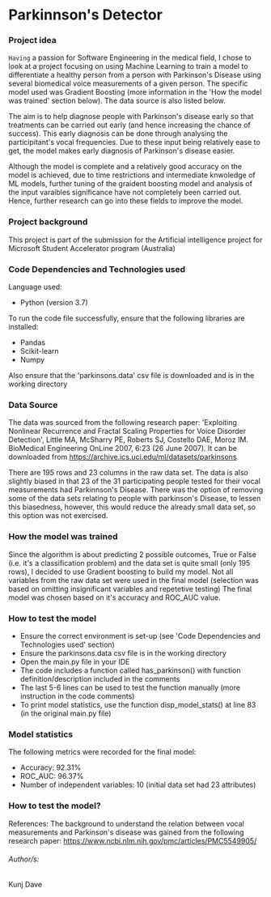 # Parkinnson's Detector

### Project idea 
``Having`` a passion for Software Engineering in the medical field, I chose to look at a project focusing on using Machine Learning to train a model to differentiate a healthy person from a person with Parkinson's Disease using several biomedical voice measurements of a given person. The specific model used was Gradient Boosting (more information in the 'How the model was trained' section below). The data source is also listed below. 

The aim is to help diagnose people with Parkinson's disease early so that treatments can be carried out early (and hence increasing the chance of success). This early diagnosis can be done through analysing the participitant's vocal frequencies. Due to these input being relatively ease to get, the model makes early diagnosis of Parkinson's disease easier. 

Although the model is complete and a relatively good accuracy on the model is achieved, due to time restrictions and intermediate knwoledge of ML models, further tuning of the graident boosting model and analysis of the input varaibles significance have not completely been carried out. Hence, further research can go into these fields to improve the model.

### Project background 
This project is part of the submission for the Artificial intelligence project for Microsoft Student Accelerator program (Australia)

### Code Dependencies and Technologies used
Language used:
- Python (version 3.7)

To run the code file successfully, ensure that the following libraries are installed:
- Pandas
- Scikit-learn
- Numpy

Also ensure that the 'parkinsons.data' csv file is downloaded and is in the working directory

### Data Source
The data was sourced from the following research paper: 'Exploiting Nonlinear Recurrence and Fractal Scaling Properties for Voice Disorder Detection', Little MA, McSharry PE, Roberts SJ, Costello DAE, Moroz IM. BioMedical Engineering OnLine 2007, 6:23 (26 June 2007). 
It can be downloaded from https://archive.ics.uci.edu/ml/datasets/parkinsons

There are 195 rows and 23 columns in the raw data set. The data is also slightly biased in that 23 of the 31 participating people tested for their vocal measurements had Parkinnson's Disease. There was the option of removing some of the data sets relating to people with parkinson's Disease, to lessen this biasedness, however, this would reduce the already small data set, so this option was not exercised. 

### How the model was trained
Since the algorithm is about predicting 2 possible outcomes, True or False (i.e. it's a classification problem) and the data set is quite small (only 195 rows), I decided to use Gradient boosting to build my model. Not all variables from the raw data set were used in the final model (selection was based on omitting insignificant variables and repetetive testing) 
The final model was chosen based on it's accuracy and ROC_AUC value.

### How to test the model
- Ensure the correct environment is set-up (see 'Code Dependencies and Technologies used' section)
- Ensure the parkinsons.data csv file is in the working directory
- Open the main.py file in your IDE
- The code includes a function called has_parkinson() with function definition/description included in the comments
- The last 5-6 lines can be used to test the function manually (more instruction in the code comments)
- To print model statistics, use the function disp_model_stats() at line 83 (in the original main.py file)

### Model statistics
The following metrics were recorded for the final model:
- Accuracy: 92.31%
- ROC_AUC: 96.37%
- Number of independent variables: 10 (initial data set had 23 attributes)

### How to test the model?

References: The background to understand the relation between vocal measurements and Parkinson's disease was gained from the following research paper: https://www.ncbi.nlm.nih.gov/pmc/articles/PMC5549905/

###### Author/s: 
Kunj Dave
